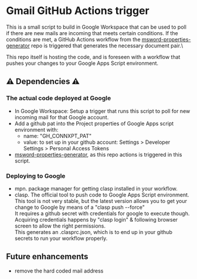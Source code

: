 # Gmail GitHub Actions trigger
This is a small script to build in Google Workspace that can be used to poll if there are new mails are incoming that meets certain conditions.
If the conditions are met, a GitHub Actions workflow from the [msword-properties-generator](https://github.com/johantre/msword-properties-generator) repo is triggered that generates the necessary document pair.\

This repo itself is hosting the code, and is foreseen with a workflow that pushes your changes to your Google Apps Script environment. 


## ⚠️ Dependencies ⚠️ 
### The actual code deployed at Google
- In Google Workspace: Setup a trigger that runs this script to poll for new incoming mail for that Google account.
- Add a github pat into the Project properties of Google Apps script environment with: 
  - name: "GH_CONNXPT_PAT" 
  - value: to set up in your github account: Settings > Developer Settings > Personal Access Tokens 
- [msword-properties-generator](https://github.com/johantre/msword-properties-generator), as this repo actions is triggered in this script.

### Deploying to Google
- mpn. package manager for getting clasp installed in your workflow. 
- clasp. The official tool to push code to Google Apps Script environment.\
This tool is not very stable, but the latest version allows you to get your change to Google by means of a "clasp push --force"\
It requires a github secret with credentials for google to execute though.\
Acquiring credentials happens by "clasp login" & following browser screen to allow the right permissions.\
This generates an .clasprc.json, which is to end up in your github secrets to run your workflow properly.

## Future enhancements

- remove the hard coded mail address

